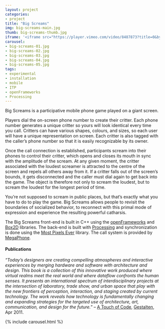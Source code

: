 ```yaml
---
layout:	project
categories:
- project
title: "Big Screams"
img: big-screams-main.jpg
thumb: big-screams-thumb.jpg
iframe: '<iframe src="https://player.vimeo.com/video/8487873?title=0&byline=0&portrait=0" width="945" height="532" frameborder="0" webkitallowfullscreen mozallowfullscreen allowfullscreen></iframe>'
carousel:
- big-screams-01.jpg
- big-screams-02.jpg
- big-screams-03.jpg
- big-screams-04.jpg
- big-screams-05.jpg
tags: 
- experimental
- installation
- mobile
- ITP
- openFrameworks
- Processing
---
```

Big Screams is a participative mobile phone game played on a giant screen.

Players dial the on-screen phone number to create their critter. Each phone number generates a unique critter so yours will look identical every time you call. Critters can have various shapes, colours, and sizes, so each user will have a unique representation on screen. Each critter is also tagged with the caller’s phone number so that it is easily recognizable by its owner.

Once the call connection is established, participants scream into their phones to control their critter, which opens and closes its mouth in sync with the amplitude of the scream. At any given moment, the critter associated with the loudest screamer is attracted to the centre of the screen and repels all others away from it. If a critter falls out of the screen’s bounds, it gets disconnected and the caller must dial again to get back into the game. The object is therefore not only to scream the loudest, but to scream the loudest for the longest period of time.

You’re not supposed to scream in public places, but that’s exactly what you have to do to play the game. Big Screams allows people to revisit the boundaries of socialized behavior, to reconnect with this primal mode of expression and experience the resulting powerful catharsis.

The Big Screams front-end is built in C++ using the [openFrameworks](http://www.openframeworks.cc/) and [Box2D](http://box2d.org/) libraries. The back-end is built with [Processing](https://processing.org/) and synchronization is done using the [Most Pixels Ever](https://github.com/shiffman/Most-Pixels-Ever-Processing) library. The call system is provided by [MegaPhone](http://www.megaphonetv.com/).

#### Publications

_“Today’s designers are creating compelling atmospheres and interactive experiences by merging hardware and software with architecture and design. This book is a collection of this innovative work produced where virtual realms meet the real world and where dataflow confronts the human senses. It presents an international spectrum of interdisciplinary projects at the intersection of laboratory, trade show, and urban space that play with the new frontiers of perception, interaction, and staging created by current technology. The work reveals how technology is fundamentally changing and expanding strategies for the targeted use of architecture, art, communication, and design for the future.”_ – [A Touch of Code](http://shop.gestalten.com/a-touch-of-code.html), [Gestalten](http://shop.gestalten.com/), Apr 2011.

{% include carousel.html %}
